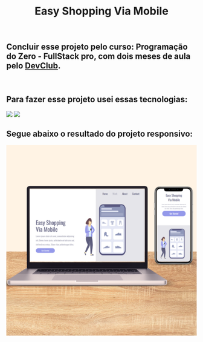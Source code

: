 <h1 align="center">Easy Shopping Via Mobile</h1>
<br>
<h2>Concluir esse projeto pelo curso: Programação do Zero - FullStack pro, com dois meses de aula pelo <a href="https://aulas.devclub.com.br/" target="_blank">DevClub</a>. </h2>
<br>
<h2>Para fazer esse projeto usei essas tecnologias:</h2>
<div>
  <img src="https://camo.githubusercontent.com/49179b69f7956cc4b5e5e7987d011103b7e3ffc20c55ca4a43c8ff214c3b6796/68747470733a2f2f736b696c6c69636f6e732e6465762f69636f6e733f693d68746d6c"> 
  <img src="https://camo.githubusercontent.com/a266b2536a9f4e1b8dc325ca89d9ce8e7f323c1e140f8b830a42f474a56e3b4c/68747470733a2f2f736b696c6c69636f6e732e6465762f69636f6e733f693d637373">
</div>

<h2>Segue abaixo o resultado do projeto responsivo:</h2>
<img src="https://github.com/adrico-jr/Easy-Shopping-Via-Mobile/blob/main/assets/image-girl-cellphone-readme.png">
